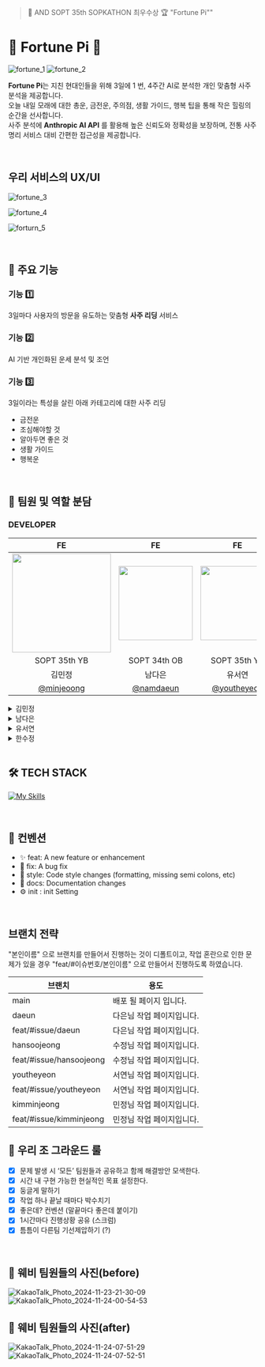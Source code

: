 > 🥠 AND SOPT 35th SOPKATHON 최우수상 🏆 "Fortune Pi""

# 🥧 Fortune Pi 🥧
![fortune_1](https://github.com/user-attachments/assets/b5ca862a-edf6-429c-9916-01c000d2d3b4)
![fortune_2](https://github.com/user-attachments/assets/caa79f1e-9728-43f4-ac6b-d86875978980)

**Fortune Pi**는 지친 현대인들을 위해 3일에 1 번, 4주간 AI로 분석한 개인 맞춤형 사주분석을 제공합니다. <br />
오늘 내일 모래에 대한 총운, 금전운, 주의점, 생활 가이드, 행복 팁을 통해 작은 힐링의 순간을 선사합니다. <br />
사주 분석에 **Anthropic AI API** 를 활용해 높은 신뢰도와 정확성을 보장하며, 전통 사주명리 서비스 대비 간편한 접근성을 제공합니다.

<br />

## 우리 서비스의 UX/UI 

![fortune_3](https://github.com/user-attachments/assets/a3f8a2d0-e64c-4cd0-a07f-b08a31745e5d)

![fortune_4](https://github.com/user-attachments/assets/9c966578-17c1-4572-8922-a6fe8e1b9a2d)

![forturn_5](https://github.com/user-attachments/assets/bbc06de9-4d45-4f36-943e-eeaddb50629d)


<br />

## 🎂 주요 기능

<h3>  기능 1️⃣ </h3>

3일마다 사용자의 방문을 유도하는 맞춤형 **사주 리딩** 서비스

<h3>  기능 2️⃣ </h3>
AI 기반 개인화된 운세 분석 및 조언

<h3>  기능 3️⃣ </h3>
3일이라는 특성을 살린 아래 카테고리에 대한 사주 리딩

- 금전운
- 조심해야할 것
- 알아두면 좋은 것
- 생활 가이드
- 행복운


<br />


## 👥 팀원 및 역할 분담

### DEVELOPER

|FE | FE |FE | FE |
| :---: | :---: |:---: | :---: |
|<img style="width: 200px;" src="https://github.com/goormthon-Univ/2024_BEOTKKOTTHON_TEAM_4_FE/assets/88662427/a8b3a2b9-0761-4da8-8a79-679c12d34b67" width="150" />|<img src="https://github.com/user-attachments/assets/d24a70cb-8821-4f90-8a13-77ff0ec3b5bc" width="150" height="150" style="object-fit :cover">|<img src="https://avatars.githubusercontent.com/youtheyeon" width="150" height="150" style="object-fit :cover">|<img src="https://avatars.githubusercontent.com/hansoojeongsj" width="150" height="150" style="object-fit :cover">|
|SOPT 35th YB|SOPT 34th OB|SOPT 35th YB|SOPT 35th YB|
|김민정|남다은|유서연|한수정|
|[@minjeoong](https://github.com/minjeoong)|[@namdaeun](https://github.com/namdaeun)| [@youtheyeon](https://github.com/youtheyeon)|[@hansoojeongsj](https://github.com/hansoojeongsj)| 

<details>
  <summary>김민정</summary>
  
  - Home 퍼블리싱
  - 체크박스 퍼블리싱
  - 과제 작성 및 제출
  - 사용자 정보 POST API
  - 팀원 에러 확인 및 해결방안 제안, 관리

</details>

<details>
  <summary>남다은</summary>
  
  - selectbox 퍼블리싱
  - Button 퍼블리싱
  - 캐러셀 퍼블리싱
  - 사주 결과 GET API

</details>

<details>
  <summary>유서연</summary>
  
  - Input 퍼블리싱
  - 날짜 입력 창 퍼블리싱
  - 유저 정보 입력 페이지 퍼블리싱

</details>

<details>
  <summary>한수정</summary>
  
  - 성별 선택 버튼 퍼블리싱
  - 글로벌 스타일 수정 적용
  - 전체 파일 헤더 컴포넌트 퍼블리싱

</details>

<br />

## 🛠️ TECH STACK
[![My Skills](https://skillicons.dev/icons?i=js,html,css,react,emotion,react-query)](https://skillicons.dev)

<br />

## 🍰 컨벤션
- ✨ feat: A new feature or enhancement
- 🐛 fix: A bug fix
- 🎨 style: Code style changes (formatting, missing semi colons, etc)
- 📝 docs: Documentation changes
- ⚙️ init : init Setting

<br />

## 브랜치 전략
"본인이름" 으로 브랜치를 만들어서 진행하는 것이 디폴트이고,
작업 혼란으로 인한 문제가 있을 경우 "feat/#이슈번호/본인이름" 으로 만들어서 진행하도록 하였습니다.


| 브랜치 | 용도 |
| ------ | ---- |
| main   | 배포 될 페이지 입니다.  |
| daeun |다은님 작업 페이지입니다.|
| feat/#issue/daeun |다은님 작업 페이지입니다.|
| hansoojeong  |수정님 작업 페이지입니다.|
| feat/#issue/hansoojeong  |수정님 작업 페이지입니다.|
| youtheyeon |서연님 작업 페이지입니다.|
| feat/#issue/youtheyeon |서연님 작업 페이지입니다.|
| kimminjeong |민정님 작업 페이지입니다.|
| feat/#issue/kimminjeong |민정님 작업 페이지입니다.|



## 🥠 우리 조 그라운드 룰
- [x]  문제 발생 시 ‘모든’ 팀원들과 공유하고 함께 해결방안 모색한다.
- [x]  시간 내 구현 가능한 현실적인 목표 설정한다.
- [x]  둥글게 말하기
- [x]  작업 하나 끝날 때마다 박수치기
- [x]  좋은데? 컨벤션 (말끝마다 좋은데 붙이기)
- [x]  1시간마다 진행상황 공유 (스크럼)
- [x]  틈틈이 다른팀 기선제압하기 (?) 

<br />

## 🌊 웨비 팀원들의 사진(before)

![KakaoTalk_Photo_2024-11-23-21-30-09](https://github.com/user-attachments/assets/c3582656-b5c2-45d3-b221-92d3b1d75138)
![KakaoTalk_Photo_2024-11-24-00-54-53](https://github.com/user-attachments/assets/da4b8b43-416a-4b1b-abbc-86bbc0de8a56)

## 🌊 웨비 팀원들의 사진(after)
![KakaoTalk_Photo_2024-11-24-07-51-29](https://github.com/user-attachments/assets/dba04e82-ab6c-43ed-99ec-faf1b086802d)
![KakaoTalk_Photo_2024-11-24-07-52-51](https://github.com/user-attachments/assets/ecf95263-844b-4d98-8af1-393b350a88d7)


